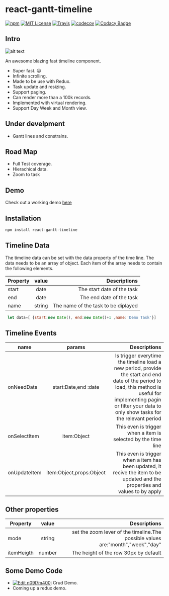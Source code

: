 
# react-gantt-timeline
[![npm](https://img.shields.io/npm/v/react-gantt-timeline.svg?style=flat-square)](http://npm.im/react-gantt-timeline)
[![MIT License](https://img.shields.io/npm/l/react-list.svg?style=flat-square)](http://opensource.org/licenses/MIT)
[![Travis](https://travis-ci.org/guiqui/react-timeline.svg?branch=master)](https://travis-ci.org/guiqui/react-timeline)
[![codecov](https://codecov.io/gh/guiqui/react-timeline/branch/master/graph/badge.svg)](https://codecov.io/gh/guiqui/react-timeline)
[![Codacy Badge](https://api.codacy.com/project/badge/Grade/9149e301e65b44cebf2e7b49316aee10)](https://www.codacy.com/app/gquiman/react-timeline?utm_source=github.com&amp;utm_medium=referral&amp;utm_content=guiqui/react-timeline&amp;utm_campaign=Badge_Grade)

## Intro

![alt text](https://guiqui.github.io/react-timeline/demo.gif)

An awesome blazing fast timeline component.
- Super fast. 😛
- Infinite scrolling.
- Made to be use with Redux.
- Task update and resizing.
- Support paging.
- Can render more than a 100k records.
- Implemented with virtual rendering.
- Support Day Week and Month view.

## Under develpment
- Gantt lines and constrains.
## Road Map
- Full Test coverage.
- Hierachical data.
- Zoom to task

## Demo
Check out a working demo [here](https://guiqui.github.io/react-timeline/index.html)

## Installation
```javascript
npm install react-gantt-timeline
```
## Timeline Data
The timeline data can be set with the data property of the time line.
The data needs to be an array of object.
Each item of the array needs to contain the following elements.

| Property      | value   | Descriptions                        |
| ------------- |:-------:| -----------------------------------:|
| start         | date    | The start date of the task          |
| end           | date    | The end date of the task            |
| name          | string  | The name of the task to be diplayed |

```javascript
 let data=[ {start:new Date(), end:new Date()+1 ,name:'Demo Task'}]
```

## Timeline Events
| name      | params   | Descriptions                        |
| ------------- |:-------:| -----------------------------------:|
| onNeedData    | start:Date,end :date   | Is trigger everytime the timeline load a new period, provide the start and end date of the period to load, this method is useful for implementing pagin or filter your data to only show tasks for the relevant period      |
| onSelectItem  | item:Object    | This even is trigger when a item is selected by the time line           |
| onUpdateItem  | item:Object,props:Object  |  This even is trigger when a item has been updated, it recive the item to be updated and the properties and values to by apply|

## Other properties 
| Property      | value   | Descriptions                        |
| ------------- |:-------:| -----------------------------------:|
| mode          | string    |set the zoom lever of the timeline.The possible values are:"month","week","day"  |
| itemHeigth    | number    | The height of the row 30px by default           |


## Some Demo Code
- [![Edit n09l7m400j](https://codesandbox.io/static/img/play-codesandbox.svg)](https://codesandbox.io/s/n09l7m400j) Crud Demo.
- Coming up a redux demo.

